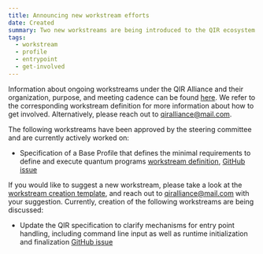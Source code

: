 ```yaml
---
title: Announcing new workstream efforts 
date: Created
summary: Two new workstreams are being introduced to the QIR ecosystem.
tags:
  - workstream
  - profile
  - entrypoint
  - get-involved
---
```

Information about ongoing workstreams under the QIR Alliance and their organization, purpose, and meeting cadence can be found [here](https://github.com/qir-alliance/.github/blob/main/workstreams/). We refer to the corresponding workstream definition for more information about how to get involved. Alternatively, please reach out to [qiralliance@mail.com](mailto:qiralliance@mail.com).

The following workstreams have been approved by the steering committee and are currently actively worked on:

- Specification of a Base Profile that defines the minimal requirements to define and execute quantum programs [workstream definition](https://github.com/qir-alliance/.github/blob/main/workstreams/Base_Profile_Workstream.md), [GitHub issue](https://github.com/qir-alliance/qir-spec/issues/7)

If you would like to suggest a new workstream, please take a look at the [workstream creation template](https://github.com/qir-alliance/.github/blob/main/workstreams/Workstream_Creation_Template.md), and reach out to [qiralliance@mail.com](mailto:qiralliance@mail.com) with your suggestion. Currently, creation of the following workstreams are being discussed:

- Update the QIR specification to clarify mechanisms for entry point handling, including command line input as well as runtime initialization and finalization [GitHub issue](https://github.com/qir-alliance/.github/issues/16)
